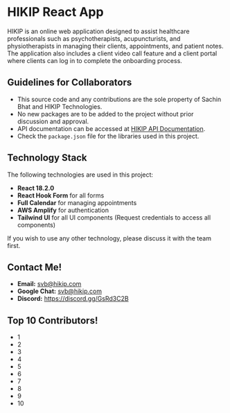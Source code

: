 # HIKIP React App

HIKIP is an online web application designed to assist healthcare professionals such as psychotherapists, acupuncturists, and physiotherapists in managing their clients, appointments, and patient notes. The application also includes a client video call feature and a client portal where clients can log in to complete the onboarding process.

## Guidelines for Collaborators

- This source code and any contributions are the sole property of Sachin Bhat and HIKIP Technologies.
- No new packages are to be added to the project without prior discussion and approval.
- API documentation can be accessed at [HIKIP API Documentation](https://hikip-django-e06ccc5f06d1.herokuapp.com/docs/).
- Check the `package.json` file for the libraries used in this project.

## Technology Stack

The following technologies are used in this project:

- **React 18.2.0**
- **React Hook Form** for all forms
- **Full Calendar** for managing appointments
- **AWS Amplify** for authentication
- **Tailwind UI** for all UI components (Request credentials to access all components)

If you wish to use any other technology, please discuss it with the team first.

## Contact Me!
- **Email:** svb@hikip.com
- **Google Chat:**  svb@hikip.com
- **Discord:** https://discord.gg/GsRd3C2B

## Top 10 Contributors!
- 1
- 2
- 3
- 4
- 5
- 6
- 7
- 8
- 9
- 10
